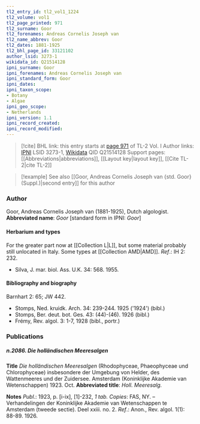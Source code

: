 ```yaml
---
tl2_entry_id: tl2_vol1_1224
tl2_volume: vol1
tl2_page_printed: 971
tl2_surname: Goor
tl2_forenames: Andreas Cornelis Joseph van
tl2_name_abbrev: Goor
tl2_dates: 1881-1925
tl2_bhl_page_id: 33121102
author_lsid: 3273-1
wikidata_id: Q21514128
ipni_surname: Goor
ipni_forenames: Andreas Cornelis Joseph van
ipni_standard_form: Goor
ipni_dates: 
ipni_taxon_scope: 
- Botany
- Algae
ipni_geo_scope: 
- Netherlands
ipni_version: 1.1
ipni_record_created: 
ipni_record_modified:
---
```


> [!cite] BHL link: this entry starts at [page 971](https://www.biodiversitylibrary.org/page/33121102) of TL-2 Vol. I
> Author links: [IPNI](https://www.ipni.org/a/3273-1) LSID 3273-1, [Wikidata](https://www.wikidata.org/wiki/Q21514128) QID Q21514128
> Support pages: [[Abbreviations|abbreviations]], [[Layout key|layout key]], [[Cite TL-2|cite TL-2]]

> [!example] See also [[Goor, Andreas Cornelis Joseph van {std. Goor} (Suppl.)|second entry]] for this author

### Author

Goor, Andreas Cornelis Joseph van (1881-1925), Dutch algologist. 
**Abbreviated name**: *Goor* \[standard form in IPNI: *Goor*\]

#### Herbarium and types

For the greater part now at [[Collection L|L]], but some material probably still unlocated in Italy. Some types at [[Collection AMD|AMD]].
*Ref*.: IH 2: 232.
- Silva, J. mar. biol. Ass. U.K. 34: 568. 1955.

#### Bibliography and biography

Barnhart 2: 65; JW 442.
- Stomps, Ned. kruidk. Arch. 34: 239-244. 1925 ('1924') (bibl.)
- Stomps, Ber. deut. bot. Ges. 43: (44)-(46). 1926 (bibl.)
- Frémy, Rev. algol. 3: 1-7, 1928 (bibl., portr.)

### Publications

##### n.2086. Die holländischen Meeresalgen

**Title**
*Die holländischen Meeresalgen* (Rhodophyceae, Phaeophyceae und Chlorophyceae) insbesondere der Umgebung von Helder, des Wattenmeeres und der Zuidersee. Amsterdam (Koninklijke Akademie van Wetenschappen) 1923. Oct.
**Abbreviated title**: *Holl. Meeresalg.*

**Notes**
*Publ*.: 1923, p. \[i-ix\], \[1\]-232, *1 tab. Copies*: FAS, NY. – Verhandelingen der Koninklijke Akademie van Wetenschappen te Amsterdam (tweede sectie). Deel xxiii. no. 2.
*Ref*.: Anon., Rev. algol. 1(1): 88-89. 1926.

